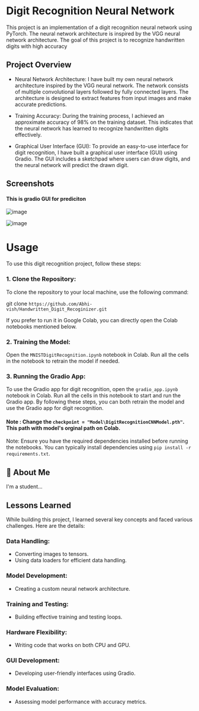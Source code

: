 
# Digit Recognition Neural Network

This project is an implementation of a digit recognition neural network using PyTorch. The neural network architecture is inspired by the VGG neural network architecture. The goal of this project is to recognize handwritten digits with high accuracy
## Project Overview

* Neural Network Architecture: I have built my own neural network architecture inspired by the VGG neural network. The network consists of multiple convolutional layers followed by fully connected layers. The architecture is designed to extract features from input images and make accurate predictions.

* Training Accuracy: During the training process, I achieved an approximate accuracy of 98% on the training dataset. This indicates that the neural network has learned to recognize handwritten digits effectively.

* Graphical User Interface (GUI): To provide an easy-to-use interface for digit recognition, I have built a graphical user interface (GUI) using Gradio. The GUI includes a sketchpad where users can draw digits, and the neural network will predict the drawn digit.
## Screenshots

####  This is gradio GUI for prediciton

![image](https://github.com/Abhi-vish/notex/assets/109618783/f9505974-e81f-45c3-afa0-754d52f1dac4)


![image](https://github.com/Abhi-vish/notex/assets/109618783/0b76ec7c-b67e-4969-ab96-cf7e8c0aa9ec)
# Usage
To use this digit recognition project, follow these steps:

### 1. Clone the Repository:

To clone the repository to your local machine, use the following command:

git clone `https://github.com/Abhi-vish/Handwritten_Digit_Recoginizer.git`

If you prefer to run it in Google Colab, you can directly open the Colab notebooks mentioned below.

### 2. Training the Model:

Open the `MNISTDigitRecognition.ipynb` notebook in Colab.
Run all the cells in the notebook to retrain the model if needed.
### 3. Running the Gradio App:

To use the Gradio app for digit recognition, open the `gradio_app.ipynb` notebook in Colab.
Run all the cells in this notebook to start and run the Gradio app.
By following these steps, you can both retrain the model and use the Gradio app for digit recognition.

#### Note : Change the `checkpoint = "Model\DigitRecognitionCNNModel.pth"`. This path with model's orginal path on Colab.

Note: Ensure you have the required dependencies installed before running the notebooks. You can typically install dependencies using `pip install -r requirements.txt`.
## 🚀 About Me
I'm a student...


## Lessons Learned

While building this project, I learned several key concepts and faced various challenges. Here are the details:


### Data Handling:

* Converting images to tensors.
* Using data loaders for efficient data handling.
### Model Development:

* Creating a custom neural network architecture.
### Training and Testing:

* Building effective training and testing loops.
### Hardware Flexibility:

* Writing code that works on both CPU and GPU.
### GUI Development:

* Developing user-friendly interfaces using Gradio.
### Model Evaluation:

* Assessing model performance with accuracy metrics.
